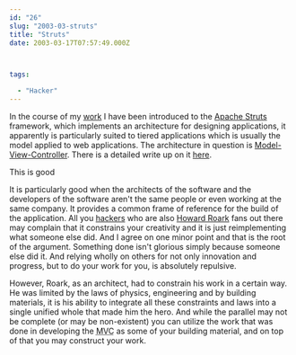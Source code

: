 ```yaml
---
id: "26"
slug: "2003-03-struts"
title: "Struts"
date: 2003-03-17T07:57:49.000Z



tags:

  - "Hacker"
---
```

<div class="sqs-html-content">
  <p>In the course of my <a href="http://www.centraview.com/">work</a> I have been introduced to the <a href="http://jakarta.apache.org/struts/index.html">Apache Struts</a> framework, which implements an architecture for designing applications, it apparently is particularly suited to tiered applications which is usually the model applied to web applications.  The architecture in question is <a href="http://www.everything2.com/index.pl?node_id=828970">Model-View-Controller</a>.  There is a detailed write up on it <a href="http://java.sun.com/blueprints/guidelines/designing_enterprise_applications_2e/web-tier/web-tier5.html">here</a>.</p>
<p>This is good</p>
<p>It is particularly good when the architects of the software and the developers of the software aren't the same people or even working at the same company.  It provides a common frame of reference for the build of the application.  All you <a href="http://www.catb.org/~esr/jargon/html/entry/hacker.html">hackers</a> who are also <a href="http://www.aynrand.org/">Howard Roark</a> fans out there may complain that it constrains your creativity and it is just reimplementing what someone else did.  And I agree on one minor point and that is the root of the argument.  Something done isn't glorious simply because someone else did it. And relying wholly on others for not only innovation and progress, but to do your work for you, is absolutely repulsive.</p>
<p>However, Roark, as an architect, had to constrain his work in a certain way.  He was limited by the laws of physics, engineering and by building materials, it is his ability to integrate all these constraints and laws into a single unified whole that made him the hero.  And while the parallel may not be complete (or may be non-existent) you can utilize the work that was done in developing the <acronym title="Model-View-Controller">MVC</acronym> as some of your building material, and on top of that you may construct your work.</p>
</div>
